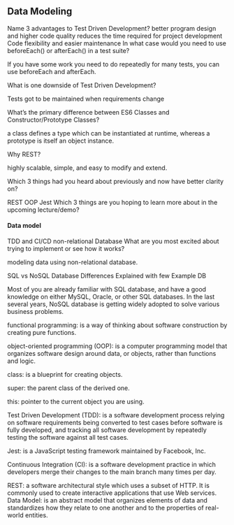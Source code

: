 ## Data Modeling
Name 3 advantages to Test Driven Development?
better program design and higher code quality
reduces the time required for project development
Code flexibility and easier maintenance
In what case would you need to use beforeEach() or afterEach() in a test suite?

If you have some work you need to do repeatedly for many tests, you can use beforeEach and afterEach.

What is one downside of Test Driven Development?

Tests got to be maintained when requirements change

What’s the primary difference between ES6 Classes and Constructor/Prototype Classes?

a class defines a type which can be instantiated at runtime, whereas a prototype is itself an object instance.

Why REST?

highly scalable, simple, and easy to modify and extend.

Which 3 things had you heard about previously and now have better clarity on?

REST
OOP
Jest
Which 3 things are you hoping to learn more about in the upcoming lecture/demo?

#### Data model
TDD and CI/CD
non-relational Database
What are you most excited about trying to implement or see how it works?

modeling data using non-relational database.

SQL vs NoSQL Database Differences Explained with few Example DB

Most of you are already familiar with SQL database, and have a good knowledge on either MySQL, Oracle, or other SQL databases. In the last several years, NoSQL database is getting widely adopted to solve various business problems.

functional programming: is a way of thinking about software construction by creating pure functions.

object-oriented programming (OOP): is a computer programming model that organizes software design around data, or objects, rather than functions and logic.

class: is a blueprint for creating objects.

super: the parent class of the derived one.

this: pointer to the current object you are using.

Test Driven Development (TDD): is a software development process relying on software requirements being converted to test cases before software is fully developed, and tracking all software development by repeatedly testing the software against all test cases.

Jest: is a JavaScript testing framework maintained by Facebook, Inc.

Continuous Integration (CI): is a software development practice in which developers merge their changes to the main branch many times per day.

REST: a software architectural style which uses a subset of HTTP. It is commonly used to create interactive applications that use Web services. Data Model: is an abstract model that organizes elements of data and standardizes how they relate to one another and to the properties of real-world entities.